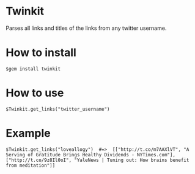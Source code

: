 Twinkit
========

Parses all links and titles of the links from any twitter username.

How to install
===============

    $gem install twinkit
    
How to use
===========

    $Twinkit.get_links("twitter_username")
    
Example
========

    $Twinkit.get_links("loveallogy")  #=>  [["http://t.co/m7AAXlVT", "A Serving of Gratitude Brings Healthy Dividends - NYTimes.com"], ["http://t.co/9z8Il0oI", "YaleNews | Tuning out: How brains benefit from meditation"]] 
